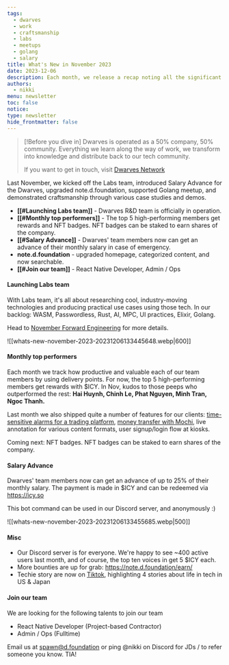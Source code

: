 ```yaml
---
tags:
  - dwarves
  - work
  - craftsmanship
  - labs
  - meetups
  - golang
  - salary
title: What's New in November 2023
date: 2023-12-06
description: Each month, we release a recap noting all the significant changes in our company and our team. November is our month for meetups and outstanding craftsmanship.
authors:
  - nikki
menu: newsletter
toc: false
notice: 
type: newsletter
hide_frontmatter: false
---
```

> [!Before you dive in]
> Dwarves is operated as a 50% company, 50% community. Everything we learn along the way of work, we transform into knowledge and distribute back to our tech community.
> 
> If you want to get in touch, visit [Dwarves Network](http://discord.gg/dwarvesv)


Last November, we kicked off the Labs team, introduced Salary Advance for the Dwarves, upgraded note.d.foundation, supported Golang meetup, and demonstrated craftsmanship through various case studies and demos.

- **[[#Launching Labs team]]** - Dwarves R&D team is officially in operation.
- **[[#Monthly top performers]]** - The top 5 high-performing members get rewards and NFT badges. NFT badges can be staked to earn shares of the company.
- **[[#Salary Advance]]** - Dwarves' team members now can get an advance of their monthly salary in case of emergency.
- **note.d.foundation** - upgraded homepage, categorized content, and now searchable.
- **[[#Join our team]]** - React Native Developer, Admin / Ops


#### Launching Labs team

With Labs team, it's all about researching cool, industry-moving technologies and producing practical use cases using those tech. In our backlog: WASM, Passwordless, Rust, AI, MPC, UI practices, Elixir, Golang.

Head to [November Forward Engineering](https://note.d.foundation/memo/forward-engineering-november-2023/) for more details.

![[whats-new-november-2023-20231206133445648.webp|600]]

#### Monthly top performers

Each month we track how productive and valuable each of our team members by using delivery points. For now, the top 5 high-performing members get rewards with $ICY. In Nov, kudos to those peeps who outperformed the rest: **Hai Huynh, Chinh Le, Phat Nguyen, Minh Tran, Ngoc Thanh.**

Last month we also shipped quite a number of features for our clients:  [time-sensitive alarms for a trading platform](http://hedge.foundation), [money transfer with Mochi](http://mochi.gg), live annotation for various content formats, user signup/login flow at kiosks.

Coming next: NFT badges. NFT badges can be staked to earn shares of the company.

#### Salary Advance
Dwarves' team members now can get an advance of up to 25% of their monthly salary. The payment is made in $ICY and can be redeemed via https://icy.so

This bot command can be used in our Discord server, and anonymously :)

![[whats-new-november-2023-20231206133455685.webp|500]]

#### Misc
- Our Discord server is for everyone. We're happy to see ~400 active users last month, and of course, the top ten voices in get 5 $ICY each.
- More bounties are up for grab: https://note.d.foundation/earn/
- Techie story are now on [Tiktok](https://www.tiktok.com/@techiestory.net), highlighting 4 stories about life in tech in US & Japan

#### Join our team
We are looking for the following talents to join our team
- React Native Developer (Project-based Contractor)
- Admin / Ops (Fulltime)

Email us at spawn@d.foundation or ping @nikki on Discord for JDs / to refer someone you know. TIA!
